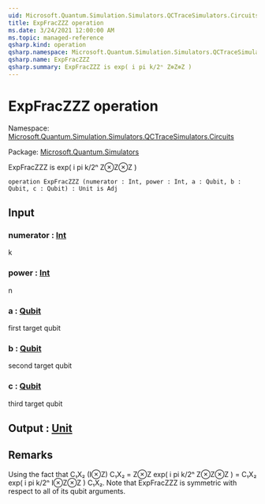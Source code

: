 ```yaml
---
uid: Microsoft.Quantum.Simulation.Simulators.QCTraceSimulators.Circuits.ExpFracZZZ
title: ExpFracZZZ operation
ms.date: 3/24/2021 12:00:00 AM
ms.topic: managed-reference
qsharp.kind: operation
qsharp.namespace: Microsoft.Quantum.Simulation.Simulators.QCTraceSimulators.Circuits
qsharp.name: ExpFracZZZ
qsharp.summary: ExpFracZZZ is exp( i pi k/2ⁿ Z⊗Z⊗Z )
---
```


# ExpFracZZZ operation

Namespace: [Microsoft.Quantum.Simulation.Simulators.QCTraceSimulators.Circuits](xref:Microsoft.Quantum.Simulation.Simulators.QCTraceSimulators.Circuits)

Package: [Microsoft.Quantum.Simulators](https://nuget.org/packages/Microsoft.Quantum.Simulators)


ExpFracZZZ is exp( i pi k/2ⁿ Z⊗Z⊗Z )

```qsharp
operation ExpFracZZZ (numerator : Int, power : Int, a : Qubit, b : Qubit, c : Qubit) : Unit is Adj
```


## Input

### numerator : [Int](xref:microsoft.quantum.lang-ref.int)

k


### power : [Int](xref:microsoft.quantum.lang-ref.int)

n


### a : [Qubit](xref:microsoft.quantum.lang-ref.qubit)

first target qubit


### b : [Qubit](xref:microsoft.quantum.lang-ref.qubit)

second target qubit


### c : [Qubit](xref:microsoft.quantum.lang-ref.qubit)

third target qubit



## Output : [Unit](xref:microsoft.quantum.lang-ref.unit)



## Remarks

Using the fact that C₁X₂ (I⊗Z) C₁X₂ = Z⊗Zexp( i pi k/2ⁿ Z⊗Z⊗Z ) = C₁X₂ exp( i pi k/2ⁿ I⊗Z⊗Z ) C₁X₂.Note that ExpFracZZZ is symmetric with respect to all of its qubit arguments.